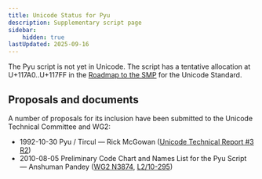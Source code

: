 ```yaml
---
title: Unicode Status for Pyu
description: Supplementary script page
sidebar:
    hidden: true
lastUpdated: 2025-09-16
---
```


The Pyu script is not yet in Unicode. The script has a tentative allocation at U+117A0..U+117FF in the [Roadmap to the SMP](http://www.unicode.org/roadmaps/smp/) for the Unicode Standard.

## Proposals and documents

A number of proposals for its inclusion have been submitted to the Unicode Technical Committee and WG2:
- 1992-10-30 Pyu / Tircul — Rick McGowan ([Unicode Technical Report #3 R2](http://www.unicode.org/reports/tr3-2/))
- 2010-08-05 Preliminary Code Chart and Names List for the Pyu Script — Anshuman Pandey ([WG2 N3874](https://www.unicode.org/wg2/docs/n3874.pdf), [L2/10-295](http://www.unicode.org/cgi-bin/GetMatchingDocs.pl?L2/10-295))

